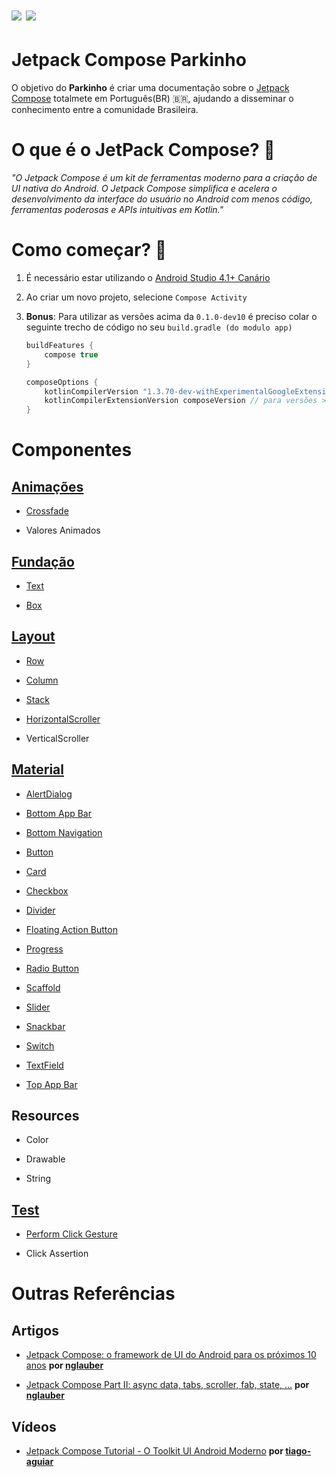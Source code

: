 # ![](https://img.shields.io/badge/Kotlin-1.3.72-green.svg) ![](https://img.shields.io/badge/Compose-dev13-green.svg)

# Jetpack Compose Parkinho

O objetivo do **Parkinho** é criar uma documentação sobre o [Jetpack Compose](https://developer.android.com/jetpack/compose) totalmete em Português(BR)  :brazil:, ajudando a disseminar o conhecimento entre a comunidade Brasileira.  

# O que é o JetPack Compose? :thinking:

*"O Jetpack Compose é um kit de ferramentas moderno para a criação de UI nativa do Android. O Jetpack Compose simplifica e acelera o desenvolvimento da interface do usuário no Android com menos código, ferramentas poderosas e APIs intuitivas em Kotlin."*

# Como começar? :rocket:

1. É necessário estar utilizando o [Android Studio 4.1+ Canário](https://developer.android.com/studio/preview)

2. Ao criar um novo projeto, selecione `Compose Activity`  

3. **Bonus**: Para utilizar as versões acima da `0.1.0-dev10` é preciso colar o seguinte trecho de código no seu `build.gradle (do modulo app)`
   
   ```groovy
   buildFeatures {
       compose true
   }
   
   composeOptions {
       kotlinCompilerVersion "1.3.70-dev-withExperimentalGoogleExtensions-20200424"
       kotlinCompilerExtensionVersion composeVersion // para versões >= '0.1.0-dev10' 
   }
   ```

# Componentes

## [Animações](https://github.com/henrikhorbovyi/JetpackComposeParkinho/tree/master/app/src/main/java/io/henrikhorbovyi/jetpackcomposeparkinho/ui/animation)

- [Crossfade](https://github.com/henrikhorbovyi/JetpackComposeParkinho/tree/master/app/src/main/java/io/henrikhorbovyi/jetpackcomposeparkinho/ui/animation/crossfade.kt)

- Valores Animados 

## [Fundação](https://github.com/henrikhorbovyi/JetpackComposeParkinho/tree/master/app/src/main/java/io/henrikhorbovyi/jetpackcomposeparkinho/ui/foundation)

- [Text](https://github.com/henrikhorbovyi/JetpackComposeParkinho/blob/master/app/src/main/java/io/henrikhorbovyi/jetpackcomposeparkinho/ui/foundation/text.kt)

- [Box](https://github.com/henrikhorbovyi/JetpackComposeParkinho/blob/master/app/src/main/java/io/henrikhorbovyi/jetpackcomposeparkinho/ui/foundation/box.kt)

## [Layout](https://github.com/henrikhorbovyi/JetpackComposeParkinho/tree/master/app/src/main/java/io/henrikhorbovyi/jetpackcomposeparkinho/ui/layout)

- [Row](https://github.com/henrikhorbovyi/JetpackComposeParkinho/blob/master/app/src/main/java/io/henrikhorbovyi/jetpackcomposeparkinho/ui/layout/row.kt)

- [Column](https://github.com/henrikhorbovyi/JetpackComposeParkinho/blob/master/app/src/main/java/io/henrikhorbovyi/jetpackcomposeparkinho/ui/layout/column.kt)

- [Stack](https://github.com/henrikhorbovyi/JetpackComposeParkinho/blob/master/app/src/main/java/io/henrikhorbovyi/jetpackcomposeparkinho/ui/layout/stack.kt)

- [HorizontalScroller](https://github.com/henrikhorbovyi/JetpackComposeParkinho/blob/master/app/src/main/java/io/henrikhorbovyi/jetpackcomposeparkinho/ui/layout/horizontalScroller.kt)

- VerticalScroller

## [Material](https://github.com/henrikhorbovyi/JetpackComposeParkinho/tree/master/app/src/main/java/io/henrikhorbovyi/jetpackcomposeparkinho/ui/material)

- [AlertDialog](https://github.com/henrikhorbovyi/JetpackComposeParkinho/blob/master/app/src/main/java/io/henrikhorbovyi/jetpackcomposeparkinho/ui/material/alertDialog.kt)

- [Bottom App Bar](https://github.com/henrikhorbovyi/JetpackComposeParkinho/blob/master/app/src/main/java/io/henrikhorbovyi/jetpackcomposeparkinho/ui/material/bottomAppBar.kt)

- [Bottom Navigation](https://github.com/henrikhorbovyi/JetpackComposeParkinho/blob/master/app/src/main/java/io/henrikhorbovyi/jetpackcomposeparkinho/ui/material/bottomNavigation.kt)

- [Button](https://github.com/henrikhorbovyi/JetpackComposeParkinho/blob/master/app/src/main/java/io/henrikhorbovyi/jetpackcomposeparkinho/ui/material/button.kt)

- [Card](https://github.com/henrikhorbovyi/JetpackComposeParkinho/blob/master/app/src/main/java/io/henrikhorbovyi/jetpackcomposeparkinho/ui/material/card.kt)

- [Checkbox](https://github.com/henrikhorbovyi/JetpackComposeParkinho/blob/master/app/src/main/java/io/henrikhorbovyi/jetpackcomposeparkinho/ui/material/checkBox.kt)

- [Divider](https://github.com/henrikhorbovyi/JetpackComposeParkinho/blob/master/app/src/main/java/io/henrikhorbovyi/jetpackcomposeparkinho/ui/material/divider.kt)

- [Floating Action Button](https://github.com/henrikhorbovyi/JetpackComposeParkinho/blob/master/app/src/main/java/io/henrikhorbovyi/jetpackcomposeparkinho/ui/material/floatingActionButton.kt)

- [Progress](https://github.com/henrikhorbovyi/JetpackComposeParkinho/blob/master/app/src/main/java/io/henrikhorbovyi/jetpackcomposeparkinho/ui/material/progress.kt)

- [Radio Button](https://github.com/henrikhorbovyi/JetpackComposeParkinho/blob/master/app/src/main/java/io/henrikhorbovyi/jetpackcomposeparkinho/ui/material/radioButton.kt)

- [Scaffold](https://github.com/henrikhorbovyi/JetpackComposeParkinho/blob/master/app/src/main/java/io/henrikhorbovyi/jetpackcomposeparkinho/ui/material/scaffold.kt)

- [Slider](https://github.com/henrikhorbovyi/JetpackComposeParkinho/blob/master/app/src/main/java/io/henrikhorbovyi/jetpackcomposeparkinho/ui/material/slider.kt)

- [Snackbar](https://github.com/henrikhorbovyi/JetpackComposeParkinho/blob/master/app/src/main/java/io/henrikhorbovyi/jetpackcomposeparkinho/ui/material/snackbar.kt)

- [Switch](https://github.com/henrikhorbovyi/JetpackComposeParkinho/blob/master/app/src/main/java/io/henrikhorbovyi/jetpackcomposeparkinho/ui/material/switch.kt)

- [TextField](https://github.com/henrikhorbovyi/JetpackComposeParkinho/blob/master/app/src/main/java/io/henrikhorbovyi/jetpackcomposeparkinho/ui/material/textField.kt)

- [Top App Bar](https://github.com/henrikhorbovyi/JetpackComposeParkinho/blob/master/app/src/main/java/io/henrikhorbovyi/jetpackcomposeparkinho/ui/material/topAppBar.kt)

## Resources

- Color

- Drawable

- String

## [Test](https://github.com/henrikhorbovyi/JetpackComposeParkinho/tree/master/app/src/androidTest/java/io/henrikhorbovyi/jetpackcomposeparkinho)

- [Perform Click Gesture](https://github.com/henrikhorbovyi/JetpackComposeParkinho/blob/master/app/src/androidTest/java/io/henrikhorbovyi/jetpackcomposeparkinho/PerformClickGesture.kt)

- Click Assertion

# Outras Referências

## Artigos

- [ Jetpack Compose: o framework de UI do Android para os próximos 10 anos](https://medium.com/@nglauber/jetpack-compose-o-framework-de-ui-do-android-para-os-pr%C3%B3ximos-10-anos-e19adf28e57e) **por [nglauber](https://github.com/nglauber)**

- [Jetpack Compose Part II: async data, tabs, scroller, fab, state, …](https://medium.com/@nglauber/jetpack-compose-part-ii-async-data-tabs-scroller-fab-state-efc8e267b914) **por [nglauber](https://github.com/nglauber)**

## Vídeos

- [Jetpack Compose Tutorial - O Toolkit UI Android Moderno](https://www.youtube.com/watch?v=ueqVGkMMhIY) **por [tiago-aguiar](https://github.com/tiago-aguiar)**
